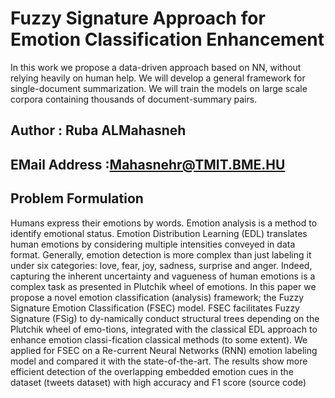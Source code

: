 # Fuzzy Signature Approach for Emotion Classification Enhancement 
In this work we propose a data-driven approach based on NN, without relying heavily on human help. We will develop a general framework for single-document summarization. We will train the models on large scale corpora containing thousands of document-summary pairs. 

## Author : Ruba ALMahasneh 

## EMail Address :Mahasnehr@TMIT.BME.HU


## Problem Formulation
Humans express their emotions by words. Emotion analysis is a method to identify emotional status. Emotion Distribution Learning (EDL) translates human emotions by considering multiple intensities conveyed in data format. Generally, emotion detection is more complex than just labeling it under six categories: love, fear, joy, sadness, surprise and anger. Indeed, capturing the inherent uncertainty and vagueness of human emotions is a complex task as presented in Plutchik wheel of emotions. In this paper we propose a novel emotion classification (analysis) framework; the Fuzzy Signature Emotion Classification (FSEC) model. FSEC facilitates Fuzzy Signature (FSig) to dy-namically conduct structural trees depending on the Plutchik wheel of emo-tions, integrated with the classical EDL approach to enhance emotion classi-fication classical methods  (to some extent). We applied for FSEC on a Re-current Neural Networks (RNN) emotion labeling model and compared it with the state-of-the-art. The results show more efficient detection of the overlapping embedded emotion cues in the dataset (tweets dataset) with high accuracy and F1 score (source code)
